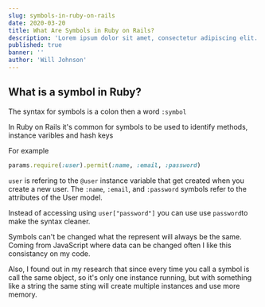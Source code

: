 ```yaml
---
slug: symbols-in-ruby-on-rails
date: 2020-03-20
title: What Are Symbols in Ruby on Rails?
description: 'Lorem ipsum dolor sit amet, consectetur adipiscing elit. Sed molestie leo ut sodales porta. Vivamus pharetra risus ac fermentum faucibus. Nam in sodales ex.'
published: true
banner: ''
author: 'Will Johnson'
---
```


## What is a symbol in Ruby?

The syntax for symbols is a colon then a word `:symbol`

In Ruby on Rails it's common for symbols to be used to identify methods, instance varibles and hash keys

For example 

```ruby
params.require(:user).permit(:name, :email, :password)
```

`user` is refering to the `@user` instance variable that get created when you create a new user. The `:name`, `:email`, and `:password` symbols refer to the attributes of the User model.

Instead of accessing using `user["password"]` you can use use `password`to make the syntax cleaner.

Symbols can't be changed what the represent will always be the same. Coming from JavaScript where data can be changed often I like this consistancy on my code.

Also, I found out in my research that since every time you call a symbol is call the same object, so it's only one instance running, but with something like a string the same sting will create multiple instances and use more memory. 